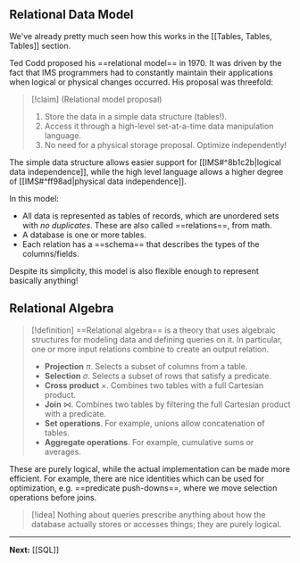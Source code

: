 ## Relational Data Model

We've already pretty much seen how this works in the [[Tables, Tables, Tables]] section.

Ted Codd proposed his ==relational model== in 1970. It was driven by the fact that IMS programmers had to constantly maintain their applications when logical or physical changes occurred. His proposal was threefold:

> [!claim] (Relational model proposal)
> 1. Store the data in a simple data structure (tables!).
> 2. Access it through a high-level set-at-a-time data manipulation language.
> 3. No need for a physical storage proposal. Optimize independently!

The simple data structure allows easier support for [[IMS#^8b1c2b|logical data independence]], while the high level language allows a higher degree of [[IMS#^ff98ad|physical data independence]].

In this model:

* All data is represented as tables of records, which are unordered sets with *no duplicates*. These are also called ==relations==, from math.
* A database is one or more tables.
* Each relation has a ==schema== that describes the types of the columns/fields.

Despite its simplicity, this model is also flexible enough to represent basically anything!

## Relational Algebra

> [!definition]
> ==Relational algebra== is a theory that uses algebraic structures for modeling data and defining queries on it. In particular, one or more input relations combine to create an output relation.
> 
> * **Projection** $\pi$. Selects a subset of columns from a table.
> * **Selection** $\sigma$. Selects a subset of rows that satisfy a predicate.
> * **Cross product** $\times$. Combines two tables with a full Cartesian product.
> * **Join** $\bowtie$. Combines two tables by filtering the full Cartesian product with a predicate.
> * **Set operations**. For example, unions allow concatenation of tables.
> * **Aggregate operations**. For example, cumulative sums or averages.

These are purely logical, while the actual implementation can be made more efficient. For example, there are nice identities which can be used for optimization, e.g. ==predicate push-downs==, where we move selection operations before joins.

> [!idea]
> Nothing about queries prescribe anything about how the database actually stores or accesses things; they are purely logical.

---

**Next:** [[SQL]]
